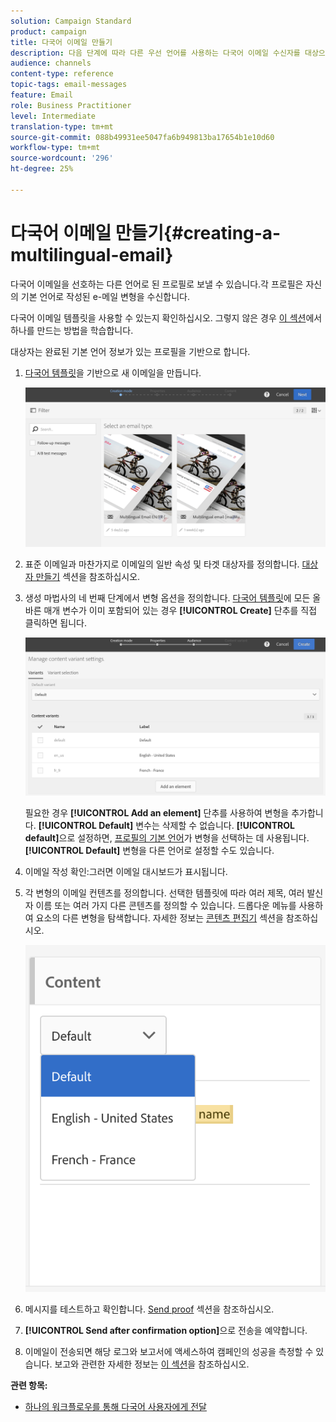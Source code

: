 ```yaml
---
solution: Campaign Standard
product: campaign
title: 다국어 이메일 만들기
description: 다음 단계에 따라 다른 우선 언어를 사용하는 다국어 이메일 수신자를 대상으로 합니다.
audience: channels
content-type: reference
topic-tags: email-messages
feature: Email
role: Business Practitioner
level: Intermediate
translation-type: tm+mt
source-git-commit: 088b49931ee5047fa6b949813ba17654b1e10d60
workflow-type: tm+mt
source-wordcount: '296'
ht-degree: 25%

---
```



# 다국어 이메일 만들기{#creating-a-multilingual-email}

다국어 이메일을 선호하는 다른 언어로 된 프로필로 보낼 수 있습니다.각 프로필은 자신의 기본 언어로 작성된 e-메일 변형을 수신합니다.

다국어 이메일 템플릿을 사용할 수 있는지 확인하십시오. 그렇지 않은 경우 [이 섹션](../../channels/using/multilingual-messages-template.md)에서 하나를 만드는 방법을 학습합니다.

대상자는 완료된 기본 언어 정보가 있는 프로필을 기반으로 합니다.

1. [다국어 템플릿](../../channels/using/multilingual-messages-template.md)을 기반으로 새 이메일을 만듭니다.

   ![](assets/multi_create1.png)

1. 표준 이메일과 마찬가지로 이메일의 일반 속성 및 타겟 대상자를 정의합니다. [대상자 만들기](../../audiences/using/creating-audiences.md) 섹션을 참조하십시오.
1. 생성 마법사의 네 번째 단계에서 변형 옵션을 정의합니다. [다국어 템플릿](../../channels/using/multilingual-messages-template.md)에 모든 올바른 매개 변수가 이미 포함되어 있는 경우 **[!UICONTROL Create]** 단추를 직접 클릭하면 됩니다.

   ![](assets/multi_create4.png)

   필요한 경우 **[!UICONTROL Add an element]** 단추를 사용하여 변형을 추가합니다. **[!UICONTROL Default]** 변수는 삭제할 수 없습니다. **[!UICONTROL default]**&#x200B;으로 설정하면, [프로필의 기본 언어](../../audiences/using/creating-profiles.md)가 변형을 선택하는 데 사용됩니다. **[!UICONTROL Default]** 변형을 다른 언어로 설정할 수도 있습니다.

1. 이메일 작성 확인:그러면 이메일 대시보드가 표시됩니다.
1. 각 변형의 이메일 컨텐츠를 정의합니다. 선택한 템플릿에 따라 여러 제목, 여러 발신자 이름 또는 여러 가지 다른 콘텐츠를 정의할 수 있습니다. 드롭다운 메뉴를 사용하여 요소의 다른 변형을 탐색합니다. 자세한 정보는 [콘텐츠 편집기](../../designing/using/designing-content-in-adobe-campaign.md) 섹션을 참조하십시오.

   ![](assets/multi_selectcontent.png)

1. 메시지를 테스트하고 확인합니다. [Send proof](../../sending/using/sending-proofs.md) 섹션을 참조하십시오.
1. **[!UICONTROL Send after confirmation option]**&#x200B;으로 전송을 예약합니다.
1. 이메일이 전송되면 해당 로그와 보고서에 액세스하여 캠페인의 성공을 측정할 수 있습니다. 보고와 관련한 자세한 정보는 [이 섹션](../../reporting/using/about-dynamic-reports.md)을 참조하십시오.

**관련 항목:**

* [하나의 워크플로우를 통해 다국어 사용자에게 전달](https://helpx.adobe.com/kr/campaign/kb/simplify-campaign-management.html#Engageyourcustomersateverystep)
